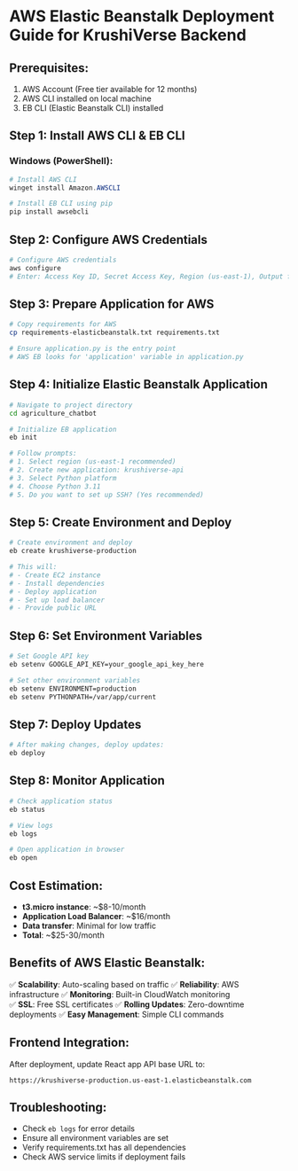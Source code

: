 # AWS Elastic Beanstalk Deployment Guide for KrushiVerse Backend

## Prerequisites:
1. AWS Account (Free tier available for 12 months)
2. AWS CLI installed on local machine
3. EB CLI (Elastic Beanstalk CLI) installed

## Step 1: Install AWS CLI & EB CLI

### Windows (PowerShell):
```powershell
# Install AWS CLI
winget install Amazon.AWSCLI

# Install EB CLI using pip
pip install awsebcli
```

## Step 2: Configure AWS Credentials
```bash
# Configure AWS credentials
aws configure
# Enter: Access Key ID, Secret Access Key, Region (us-east-1), Output format (json)
```

## Step 3: Prepare Application for AWS
```bash
# Copy requirements for AWS
cp requirements-elasticbeanstalk.txt requirements.txt

# Ensure application.py is the entry point
# AWS EB looks for 'application' variable in application.py
```

## Step 4: Initialize Elastic Beanstalk Application
```bash
# Navigate to project directory
cd agriculture_chatbot

# Initialize EB application
eb init

# Follow prompts:
# 1. Select region (us-east-1 recommended)
# 2. Create new application: krushiverse-api
# 3. Select Python platform
# 4. Choose Python 3.11
# 5. Do you want to set up SSH? (Yes recommended)
```

## Step 5: Create Environment and Deploy
```bash
# Create environment and deploy
eb create krushiverse-production

# This will:
# - Create EC2 instance
# - Install dependencies
# - Deploy application
# - Set up load balancer
# - Provide public URL
```

## Step 6: Set Environment Variables
```bash
# Set Google API key
eb setenv GOOGLE_API_KEY=your_google_api_key_here

# Set other environment variables
eb setenv ENVIRONMENT=production
eb setenv PYTHONPATH=/var/app/current
```

## Step 7: Deploy Updates
```bash
# After making changes, deploy updates:
eb deploy
```

## Step 8: Monitor Application
```bash
# Check application status
eb status

# View logs
eb logs

# Open application in browser
eb open
```

## Cost Estimation:
- **t3.micro instance**: ~$8-10/month
- **Application Load Balancer**: ~$16/month
- **Data transfer**: Minimal for low traffic
- **Total**: ~$25-30/month

## Benefits of AWS Elastic Beanstalk:
✅ **Scalability**: Auto-scaling based on traffic
✅ **Reliability**: AWS infrastructure
✅ **Monitoring**: Built-in CloudWatch monitoring  
✅ **SSL**: Free SSL certificates
✅ **Rolling Updates**: Zero-downtime deployments
✅ **Easy Management**: Simple CLI commands

## Frontend Integration:
After deployment, update React app API base URL to:
```
https://krushiverse-production.us-east-1.elasticbeanstalk.com
```

## Troubleshooting:
- Check `eb logs` for error details
- Ensure all environment variables are set
- Verify requirements.txt has all dependencies
- Check AWS service limits if deployment fails
